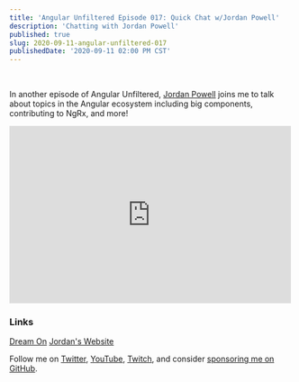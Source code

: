 ```yaml
---
title: 'Angular Unfiltered Episode 017: Quick Chat w/Jordan Powell'
description: 'Chatting with Jordan Powell'
published: true
slug: 2020-09-11-angular-unfiltered-017
publishedDate: '2020-09-11 02:00 PM CST'
---
```


<br/>

In another episode of Angular Unfiltered, [Jordan Powell](https://twitter.com/JordanPowell88) joins me to talk about topics in the Angular ecosystem including big components, contributing to NgRx, and more!

<div class="flex justify-center">
  <iframe width="500" height="315" src="https://www.youtube.com/embed/RLW2gPIW_ZI" frameborder="0" allow="accelerometer; autoplay; encrypted-media; gyroscope; picture-in-picture" allowfullscreen></iframe>
</div>

### Links

[Dream On](https://dreamon.world)
[Jordan's Website](https://jordanpowell.online)

Follow me on [Twitter](https://twitter.com/brandontroberts), [YouTube](https://youtube.com/brandonrobertsdev), [Twitch](https://twitch.tv/brandontroberts), and consider [sponsoring me on GitHub](https://github.com/sponsors/brandonroberts).
